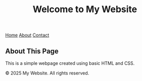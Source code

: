 <!DOCTYPE html>
<html lang="en">
<head>
    <meta charset="UTF-8">
    <meta name="viewport" content="width=device-width, initial-scale=1.0">
    <title>Simple Web Page</title>
    
</head>
<body>
    <header>
        <h1>Welcome to My Website</h1>
    </header>
    <nav>
        <a href="#">Home</a>
        <a href="#">About</a>
        <a href="#">Contact</a>
    </nav>
    <div class="container">
        <h2>About This Page</h2>
        <p>This is a simple webpage created using basic HTML and CSS.</p>
    </div>
    <footer>
        &copy; 2025 My Website. All rights reserved.
    </footer>
</body>
</html>
